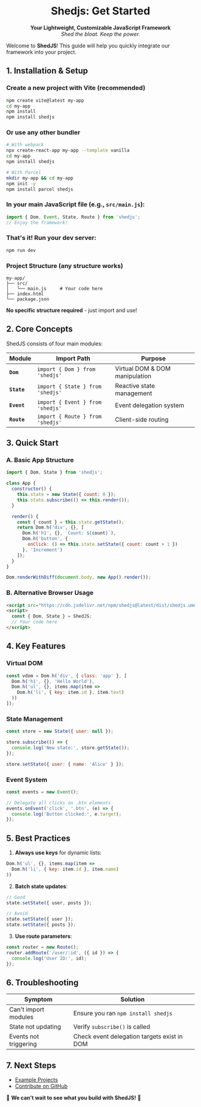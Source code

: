 <h1 align="center">Shedjs: Get Started</h1>

<p align="center">
  <strong>Your Lightweight, Customizable JavaScript Framework</strong><br>
  <em>Shed the bloat. Keep the power.</em>
</p>

Welcome to **ShedJS**! This guide will help you quickly integrate our framework into your project.  

## **1. Installation & Setup**  

### Create a new project with Vite (recommended)
```bash
npm create vite@latest my-app
cd my-app
npm install
npm install shedjs
```

###  Or use any other bundler
```bash
# With webpack
npx create-react-app my-app --template vanilla
cd my-app
npm install shedjs

# With Parcel
mkdir my-app && cd my-app
npm init -y
npm install parcel shedjs
```

### In your main JavaScript file (e.g., `src/main.js`):

```javascript
import { Dom, Event, State, Route } from 'shedjs';
// Enjoy the framework!
```

### That's it! Run your dev server:
```bash
npm run dev
```

### Project Structure (any structure works)
```
my-app/
├── src/
│   └── main.js     # Your code here
├── index.html
└── package.json
```

**No specific structure required** - just import and use!

## **2. Core Concepts**  

ShedJS consists of four main modules:  

| Module      | Import Path                      | Purpose                        |
|-------------|----------------------------------|--------------------------------|
| **`Dom`**   | `import { Dom } from 'shedjs'`   | Virtual DOM & DOM manipulation |
| **`State`** | `import { State } from 'shedjs'` | Reactive state management      |
| **`Event`** | `import { Event } from 'shedjs'` | Event delegation system        |
| **`Route`** | `import { Route } from 'shedjs'` | Client-side routing            |

## 3. Quick Start

### A. Basic App Structure
```javascript
import { Dom, State } from 'shedjs';

class App {
  constructor() {
    this.state = new State({ count: 0 });
    this.state.subscribe(() => this.render());
  }

  render() {
    const { count } = this.state.getState();
    return Dom.h('div', {}, [
      Dom.h('h1', {}, `Count: ${count}`),
      Dom.h('button', { 
        onClick: () => this.state.setState({ count: count + 1 }) 
      }, 'Increment')
    ]);
  }
}

Dom.renderWithDiff(document.body, new App().render());
```

### B. Alternative Browser Usage
```html
<script src="https://cdn.jsdelivr.net/npm/shedjs@latest/dist/shedjs.umd.js"></script>
<script>
  const { Dom, State } = ShedJS;
  // Your code here
</script>
```

## 4. Key Features

### **Virtual DOM**
```javascript
const vdom = Dom.h('div', { class: 'app' }, [
  Dom.h('h1', {}, 'Hello World'),
  Dom.h('ul', {}, items.map(item => 
    Dom.h('li', { key: item.id }, item.text)
  ))
]);
```

### **State Management**
```javascript
const store = new State({ user: null });

store.subscribe(() => {
  console.log('New state:', store.getState());
});

store.setState({ user: { name: 'Alice' } });
```

### **Event System**
```javascript
const events = new Event();

// Delegate all clicks on .btn elements
events.onEvent('click', '.btn', (e) => {
  console.log('Button clicked:', e.target);
});
```

## 5. Best Practices

1. **Always use keys** for dynamic lists:
```javascript
Dom.h('ul', {}, items.map(item => 
  Dom.h('li', { key: item.id }, item.name)
))
```

2. **Batch state updates**:
```javascript
// Good
state.setState({ user, posts });

// Avoid
state.setState({ user });
state.setState({ posts });
```

3. **Use route parameters**:
```javascript
const router = new Route();
router.addRoute('/user/:id', ({ id }) => {
  console.log('User ID:', id);
});
```

## 6. Troubleshooting

| Symptom               | Solution                                    |
|-----------------------|---------------------------------------------|
| Can't import modules  | Ensure you ran `npm install shedjs`         |
| State not updating    | Verify `subscribe()` is called              |
| Events not triggering | Check event delegation targets exist in DOM |

## 7. Next Steps

- [Example Projects](https://github.com/Shedjs)
- [Contribute on GitHub](https://github.com/Shedjs/shedjs)

🚀 **We can't wait to see what you build with ShedJS!** 🚀
